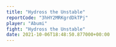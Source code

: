 ```yaml
---
title: "Hydross the Unstable"
reportCode: "3hHY2MRKgrdDkTPj"
player: "Abumi"
fight: "Hydross the Unstable"
date: 2021-10-06T18:48:50.877000+00:00
---
```

